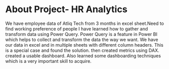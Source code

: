 # About Project- HR Analytics
 We have employee data of Atliq Tech from 3 months in excel sheet.Need to find working preference of people
 I have learned how to gather and transform data using Power Query. Power Query is a feature in Power BI which helps to collect and transform the data the way we want. We have our data in excel and in multiple sheets with different column headers. This is a special case and found the solution.
  then  created metrics using DAX.
 created a usable dashboard. Also learned some dashboarding techniques which is a very important skill to acquire.
